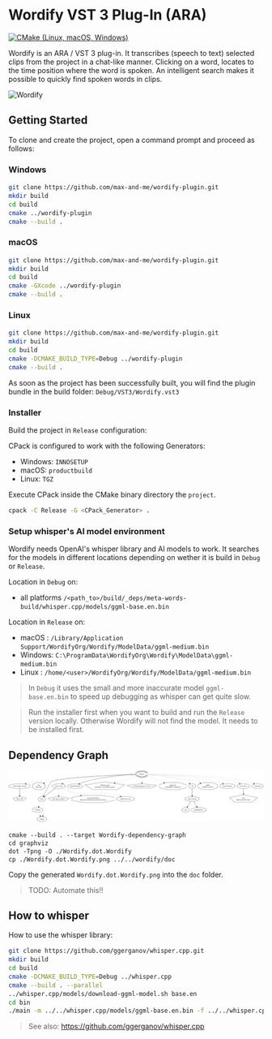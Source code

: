 # Wordify VST 3 Plug-In (ARA)

[![CMake (Linux, macOS, Windows)](https://github.com/max-and-me/wordify-plugin/actions/workflows/cmake.yml/badge.svg)](https://github.com/max-and-me/wordify-plugin/actions/workflows/cmake.yml)

Wordify is an ARA / VST 3 plug-in. It transcribes (speech to text) selected clips from the project in a chat-like manner. Clicking on a word, locates to the time position where the word is spoken. An intelligent search makes it possible to quickly find spoken words in clips.

![Wordify](https://wordify.org/assets/hero-main/wordify-hero-image.png)

## Getting Started

To clone and create the project, open a command prompt and proceed as follows:

### Windows

```sh
git clone https://github.com/max-and-me/wordify-plugin.git
mkdir build
cd build
cmake ../wordify-plugin
cmake --build .
```

### macOS

```sh
git clone https://github.com/max-and-me/wordify-plugin.git
mkdir build
cd build
cmake -GXcode ../wordify-plugin
cmake --build .
```

### Linux

```sh
git clone https://github.com/max-and-me/wordify-plugin.git
mkdir build
cd build
cmake -DCMAKE_BUILD_TYPE=Debug ../wordify-plugin
cmake --build .
```

As soon as the project has been successfully built, you will find the plugin bundle in the build folder: ```Debug/VST3/Wordify.vst3```

### Installer

Build the project in ```Release``` configuration:

CPack is configured to work with the following Generators:

* Windows: ```INNOSETUP```
* macOS: ```productbuild```
* Linux: ```TGZ```

Execute CPack inside the CMake binary directory the ```project```. 

```sh
cpack -C Release -G <CPack_Generator> .
```

### Setup whisper's AI model environment

Wordify needs OpenAI's whisper library and AI models to work. It searches for the models in different locations depending on wether it is build in ```Debug``` or ```Release```.

Location in ```Debug``` on:
* all platforms ```/<path_to>/build/_deps/meta-words-build/whisper.cpp/models/ggml-base.en.bin```

Location in ```Release``` on:
* macOS  : ```/Library/Application Support/WordifyOrg/Wordify/ModelData/ggml-medium.bin```
* Windows: ```C:\ProgramData\WordifyOrg\Wordify\ModelData\ggml-medium.bin```
* Linux  : ```/home/<user>/WordifyOrg/Wordify/ModelData/ggml-medium.bin```

> In ```Debug``` it uses the small and more inaccurate model ```ggml-base.en.bin``` to speed up debugging as whisper can get quite slow. 

> Run the installer first when you want to build and run the ```Release``` version locally. Otherwise Wordify will not find the model. It needs to be installed first.

## Dependency Graph

![Alt text](doc/Wordify.dot.Wordify.png "Dependency Graph")

```shell
cmake --build . --target Wordify-dependency-graph
cd graphviz
dot -Tpng -O ./Wordify.dot.Wordify
cp ./Wordify.dot.Wordify.png ../../wordify/doc    
```

Copy the generated ```Wordify.dot.Wordify.png``` into the ```doc``` folder.

> TODO: Automate this!!

## How to whisper

How to use the whisper library:

```sh
git clone https://github.com/ggerganov/whisper.cpp.git
mkdir build
cd build
cmake -DCMAKE_BUILD_TYPE=Debug ../whisper.cpp
cmake --build . --parallel
../whisper.cpp/models/download-ggml-model.sh base.en
cd bin
./main -m ../../whisper.cpp/models/ggml-base.en.bin -f ../../whisper.cpp/samples/jfk.wav -ml 1
```

> See also: https://github.com/ggerganov/whisper.cpp